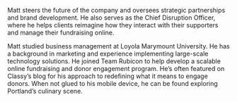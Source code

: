 Matt steers the future of the company and oversees strategic partnerships and brand development. He also serves as the Chief Disruption Officer, where he helps clients reimagine how they interact with their supporters and manage their fundraising online.

Matt studied business management at Loyola Marymount University.  He has a background in marketing and experience implementing large-scale technology solutions. He joined Team Rubicon to help develop a scalable online fundraising and donor engagement program. He’s often featured on Classy’s blog for his approach to redefining what it means to engage donors. When not glued to his mobile device, he can be found exploring Portland’s culinary scene.